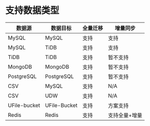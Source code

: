 

# 支持数据类型

| 数据源 | 数据目标 | 全量迁移 | 增量同步 |
| ------ | -------- | -------- | -------- |
| MySQL  | MySQL    | 支持     | 支持     |
| MySQL  | TiDB     | 支持     | 支持     |
| TiDB   | TiDB     | 支持     | 暂不支持 |
| MongoDB   | MongoDB     | 支持     | 暂不支持 |
| PostgreSQL   | PostgreSQL    | 支持     | 暂不支持 |
| CSV    | MySQL    | 支持     | N/A |
| CSV    | UDW      | 支持     | N/A |
| UFile-bucket    | UFile-Bucket      | 支持     | 方案支持 |
| Redis    | Redis      |   支持   | 支持全量+增量 |




